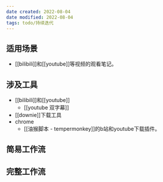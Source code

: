 ```yaml
---
date created: 2022-08-04
date modified: 2022-08-04
tags: todo/持续迭代
---
```



## 适用场景
- [[bilibili]]和[[youtube]]等视频的观看笔记。

## 涉及工具
- [[bilibili]]和[[youtube]]
	- [[youtube 双字幕]]
- [[downie]]下载工具
- chrome
	- [[油猴脚本 - tempermonkey]]的b站和youtube下载插件。

## 简易工作流

## 完整工作流

